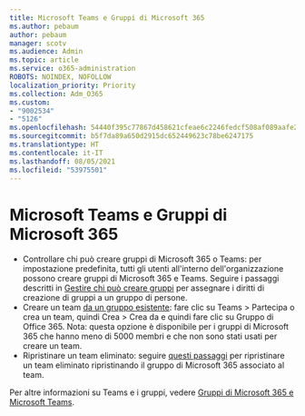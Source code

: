 ```yaml
---
title: Microsoft Teams e Gruppi di Microsoft 365
ms.author: pebaum
author: pebaum
manager: scotv
ms.audience: Admin
ms.topic: article
ms.service: o365-administration
ROBOTS: NOINDEX, NOFOLLOW
localization_priority: Priority
ms.collection: Adm_O365
ms.custom:
- "9002534"
- "5126"
ms.openlocfilehash: 54440f395c77867d458621cfeae6c2246fedcf508af089aafe2a78b63fe8a5b9
ms.sourcegitcommit: b5f7da89a650d2915dc652449623c78be6247175
ms.translationtype: HT
ms.contentlocale: it-IT
ms.lasthandoff: 08/05/2021
ms.locfileid: "53975501"
---
```

# <a name="microsoft-teams-and-microsoft-365-groups"></a>Microsoft Teams e Gruppi di Microsoft 365

- Controllare chi può creare gruppi di Microsoft 365 o Teams: per impostazione predefinita, tutti gli utenti all'interno dell'organizzazione possono creare gruppi di Microsoft 365 e Teams. Seguire i passaggi descritti in [Gestire chi può creare gruppi](https://support.office.com/article/4c46c8cb-17d0-44b5-9776-005fced8e618) per assegnare i diritti di creazione di gruppi a un gruppo di persone.
- Creare un team [da un gruppo esistente](https://support.microsoft.com/office/24ec428e-40d7-4a1a-ab87-29be7d145865): fare clic su Teams > Partecipa o crea un team, quindi Crea > Crea da e quindi fare clic su Gruppo di Office 365. Nota: questa opzione è disponibile per i gruppi di Microsoft 365 che hanno meno di 5000 membri e che non sono stati usati per creare un team.
- Ripristinare un team eliminato: seguire [questi passaggi](https://docs.microsoft.com/microsoftteams/archive-or-delete-a-team#restore-a-deleted-team) per ripristinare un team eliminato ripristinando il gruppo di Microsoft 365 associato al team.

Per altre informazioni su Teams e i gruppi, vedere [Gruppi di Microsoft 365 e Microsoft Teams](https://docs.microsoft.com/microsoftteams/office-365-groups).
